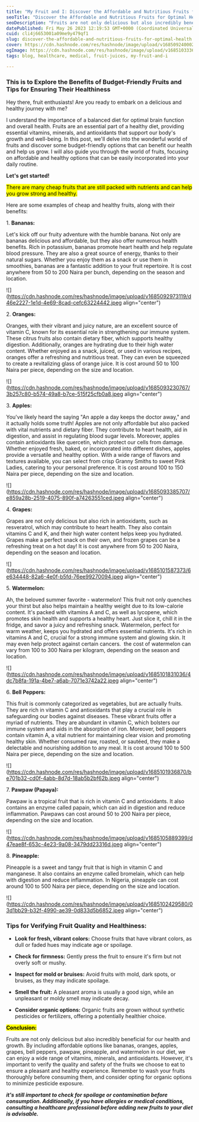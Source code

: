 ```yaml
---
title: "My Fruit and I: Discover the Affordable and Nutritious Fruits for Optimal Health!"
seoTitle: "Discover the Affordable and Nutritious Fruits for Optimal Health!"
seoDescription: "Fruits are not only delicious but also incredibly beneficial for our health and growth. By including affordable options like bananas, oranges, apples......"
datePublished: Fri May 26 2023 12:19:53 GMT+0000 (Coordinated Universal Time)
cuid: cli4j6653001a09me9y479qf1
slug: discover-the-affordable-and-nutritious-fruits-for-optimal-health
cover: https://cdn.hashnode.com/res/hashnode/image/upload/v1685092400022/c3257993-f930-47f8-8437-a0754b2d89f4.jpeg
ogImage: https://cdn.hashnode.com/res/hashnode/image/upload/v1685103336175/b2e50d9d-f92e-4104-8d3a-9cea2ec7a775.jpeg
tags: blog, healthcare, medical, fruit-juices, my-fruit-and-i

---
```


### **This is to Explore the Benefits of Budget-Friendly Fruits and Tips for Ensuring Their Healthiness**

Hey there, fruit enthusiasts! Are you ready to embark on a delicious and healthy journey with me?

I understand the importance of a balanced diet for optimal brain function and overall health. Fruits are an essential part of a healthy diet, providing essential vitamins, minerals, and antioxidants that support our body's growth and well-being. In this post, we'll delve into the wonderful world of fruits and discover some budget-friendly options that can benefit our health and help us grow. I will also guide you through the world of fruits, focusing on affordable and healthy options that can be easily incorporated into your daily routine.

**Let's get started!**

<mark>There are many cheap fruits that are still packed with nutrients and can help you grow strong and healthy.</mark>

Here are some examples of cheap and healthy fruits, along with their benefits:

1\. **Bananas:**

Let's kick off our fruity adventure with the humble banana. Not only are bananas delicious and affordable, but they also offer numerous health benefits. Rich in potassium, bananas promote heart health and help regulate blood pressure. They are also a great source of energy, thanks to their natural sugars. Whether you enjoy them as a snack or use them in smoothies, bananas are a fantastic addition to your fruit repertoire. It is cost anywhere from 50 to 200 Naira per bunch, depending on the season and location.

![](https://cdn.hashnode.com/res/hashnode/image/upload/v1685092973119/d46e2227-1e1d-4e69-8cad-cefc63224442.jpeg align="center")

2\. **Oranges:**

Oranges, with their vibrant and juicy nature, are an excellent source of vitamin C, known for its essential role in strengthening our immune system. These citrus fruits also contain dietary fiber, which supports healthy digestion. Additionally, oranges are hydrating due to their high water content. Whether enjoyed as a snack, juiced, or used in various recipes, oranges offer a refreshing and nutritious treat. They can even be squeezed to create a revitalizing glass of orange juice. It is cost around 50 to 100 Naira per piece, depending on the size and location.

![](https://cdn.hashnode.com/res/hashnode/image/upload/v1685093230767/3b257c80-b574-49a8-b7ce-515f25cfb0a8.jpeg align="center")

3\. **Apples:**

You've likely heard the saying "An apple a day keeps the doctor away," and it actually holds some truth! Apples are not only affordable but also packed with vital nutrients and dietary fiber. They contribute to heart health, aid in digestion, and assist in regulating blood sugar levels. Moreover, apples contain antioxidants like quercetin, which protect our cells from damage. Whether enjoyed fresh, baked, or incorporated into different dishes, apples provide a versatile and healthy option. With a wide range of flavors and textures available, you can select from crisp Granny Smiths to sweet Pink Ladies, catering to your personal preference. It is cost around 100 to 150 Naira per piece, depending on the size and location.

![](https://cdn.hashnode.com/res/hashnode/image/upload/v1685093385707/e859a28b-2519-4075-890f-a74263551ced.jpeg align="center")

4\. **Grapes:**

Grapes are not only delicious but also rich in antioxidants, such as resveratrol, which may contribute to heart health. They also contain vitamins C and K, and their high water content helps keep you hydrated. Grapes make a perfect snack on their own, and frozen grapes can be a refreshing treat on a hot day! It is cost anywhere from 50 to 200 Naira, depending on the season and location.

![](https://cdn.hashnode.com/res/hashnode/image/upload/v1685101587373/6e634448-82a6-4e0f-b5fd-76ee99270094.jpeg align="center")

5\. **Watermelon:**

Ah, the beloved summer favorite - watermelon! This fruit not only quenches your thirst but also helps maintain a healthy weight due to its low-calorie content. It's packed with vitamins A and C, as well as lycopene, which promotes skin health and supports a healthy heart. Just slice it, chill it in the fridge, and savor a juicy and refreshing snack. Watermelon, perfect for warm weather, keeps you hydrated and offers essential nutrients. It's rich in vitamins A and C, crucial for a strong immune system and glowing skin. It may even help protect against certain cancers.  the cost of watermelon can vary from 100 to 300 Naira per kilogram, depending on the season and location.

![](https://cdn.hashnode.com/res/hashnode/image/upload/v1685101831036/4dc7b8fa-191a-4be7-a6ab-7071e3742a22.jpeg align="center")

6\. **Bell Peppers:**

This fruit is commonly categorized as vegetables, but are actually fruits. They are rich in vitamin C and antioxidants that play a crucial role in safeguarding our bodies against diseases. These vibrant fruits offer a myriad of nutrients. They are abundant in vitamin C, which bolsters our immune system and aids in the absorption of iron. Moreover, bell peppers contain vitamin A, a vital nutrient for maintaining clear vision and promoting healthy skin. Whether consumed raw, roasted, or sautéed, they make a delectable and nourishing addition to any meal. It is cost around 100 to 500 Naira per piece, depending on the size and location.

![](https://cdn.hashnode.com/res/hashnode/image/upload/v1685101936870/be701b32-cd0f-4abb-8d7d-18ab5b2bf62b.jpeg align="center")

7\. **Pawpaw (Papaya):**

Pawpaw is a tropical fruit that is rich in vitamin C and antioxidants. It also contains an enzyme called papain, which can aid in digestion and reduce inflammation. Pawpaws can cost around 50 to 200 Naira per piece, depending on the size and location.

![](https://cdn.hashnode.com/res/hashnode/image/upload/v1685105889399/d47eae8f-653c-4e23-9a08-3479dd23316d.jpeg align="center")

8\. **Pineapple:**

Pineapple is a sweet and tangy fruit that is high in vitamin C and manganese. It also contains an enzyme called bromelain, which can help with digestion and reduce inflammation. In Nigeria, pineapple can cost around 100 to 500 Naira per piece, depending on the size and location.

![](https://cdn.hashnode.com/res/hashnode/image/upload/v1685102429580/03d1bb29-b32f-4990-ae39-0d833d5b6852.jpeg align="center")

### Tips for Verifying Fruit Quality and Healthiness:

* **Look for fresh, vibrant colors:** Choose fruits that have vibrant colors, as dull or faded hues may indicate age or spoilage.
    
* **Check for firmness:** Gently press the fruit to ensure it's firm but not overly soft or mushy.
    
* **Inspect for mold or bruises:** Avoid fruits with mold, dark spots, or bruises, as they may indicate spoilage.
    
* **Smell the fruit:** A pleasant aroma is usually a good sign, while an unpleasant or moldy smell may indicate decay.
    
* **Consider organic options:** Organic fruits are grown without synthetic pesticides or fertilizers, offering a potentially healthier choice.
    

**<mark>Conclusion:</mark>**

Fruits are not only delicious but also incredibly beneficial for our health and growth. By including affordable options like bananas, oranges, apples, grapes, bell peppers, pawpaw, pineapple, and watermelon in our diet, we can enjoy a wide range of vitamins, minerals, and antioxidants. However, it's important to verify the quality and safety of the fruits we choose to eat to ensure a pleasant and healthy experience. Remember to wash your fruits thoroughly before consuming them, and consider opting for organic options to minimize pesticide exposure.

***it's still important to check for spoilage or contamination before consumption. Additionally, if you have allergies or medical conditions, consulting a healthcare professional before adding new fruits to your diet is advisable.***